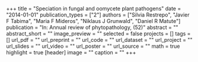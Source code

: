 +++
title = "Speciation in fungal and oomycete plant pathogens"
date = "2014-01-01"
publication_types = ["2"]
authors = ["Silvia Restrepo", "Javier F Tabima", "Maria F Mideros", "Niklaus J Grunwald", "Daniel R Matute"]
publication = "In: Annual review of phytopathology, (52)"
abstract = ""
abstract_short = ""
image_preview = ""
selected = false
projects = []
tags = []
url_pdf = ""
url_preprint = ""
url_code = ""
url_dataset = ""
url_project = ""
url_slides = ""
url_video = ""
url_poster = ""
url_source = ""
math = true
highlight = true
[header]
image = ""
caption = ""
+++
